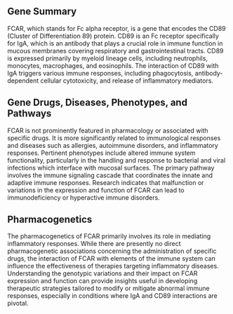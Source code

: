 ## Gene Summary
FCAR, which stands for Fc alpha receptor, is a gene that encodes the CD89 (Cluster of Differentiation 89) protein. CD89 is an Fc receptor specifically for IgA, which is an antibody that plays a crucial role in immune function in mucous membranes covering respiratory and gastrointestinal tracts. CD89 is expressed primarily by myeloid lineage cells, including neutrophils, monocytes, macrophages, and eosinophils. The interaction of CD89 with IgA triggers various immune responses, including phagocytosis, antibody-dependent cellular cytotoxicity, and release of inflammatory mediators.

## Gene Drugs, Diseases, Phenotypes, and Pathways
FCAR is not prominently featured in pharmacology or associated with specific drugs. It is more significantly related to immunological responses and diseases such as allergies, autoimmune disorders, and inflammatory responses. Pertinent phenotypes include altered immune system functionality, particularly in the handling and response to bacterial and viral infections which interface with mucosal surfaces. The primary pathway involves the immune signaling cascade that coordinates the innate and adaptive immune responses. Research indicates that malfunction or variations in the expression and function of FCAR can lead to immunodeficiency or hyperactive immune disorders.

## Pharmacogenetics
The pharmacogenetics of FCAR primarily involves its role in mediating inflammatory responses. While there are presently no direct pharmacogenetic associations concerning the administration of specific drugs, the interaction of FCAR with elements of the immune system can influence the effectiveness of therapies targeting inflammatory diseases. Understanding the genotypic variations and their impact on FCAR expression and function can provide insights useful in developing therapeutic strategies tailored to modify or mitigate abnormal immune responses, especially in conditions where IgA and CD89 interactions are pivotal.
